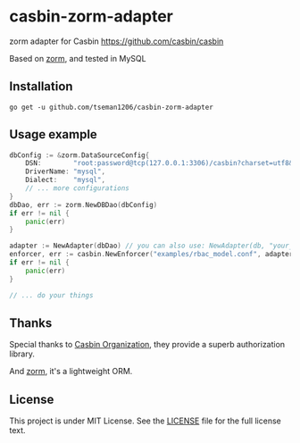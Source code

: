 # casbin-zorm-adapter
zorm adapter for Casbin https://github.com/casbin/casbin

Based on [zorm](https://www.zorm.cn), and tested in MySQL

## Installation

    go get -u github.com/tseman1206/casbin-zorm-adapter

## Usage example

```go
dbConfig := &zorm.DataSourceConfig{
    DSN:        "root:password@tcp(127.0.0.1:3306)/casbin?charset=utf8&parseTime=true&loc=Local",
    DriverName: "mysql",
    Dialect:    "mysql",
	// ... more configurations
}
dbDao, err := zorm.NewDBDao(dbConfig)
if err != nil {
	panic(err)
}

adapter := NewAdapter(dbDao) // you can also use: NewAdapter(db, "your_casbin_rule_table")
enforcer, err := casbin.NewEnforcer("examples/rbac_model.conf", adapter)
if err != nil {
	panic(err)
}

// ... do your things
```

## Thanks

Special thanks to [Casbin Organization](https://casbin.org), they provide a superb authorization library.

And [zorm](https://www.zorm.cn), it's a lightweight ORM.

## License

This project is under MIT License. See the [LICENSE](LICENSE) file for the full license text.